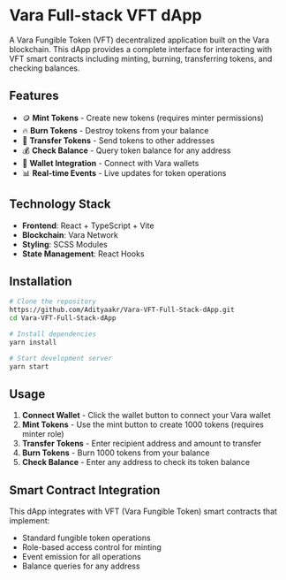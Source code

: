 # Vara Full-stack VFT dApp

A Vara Fungible Token (VFT) decentralized application built on the Vara blockchain. This dApp provides a complete interface for interacting with VFT smart contracts including minting, burning, transferring tokens, and checking balances.

## Features

- 🪙 **Mint Tokens** - Create new tokens (requires minter permissions)
- 🔥 **Burn Tokens** - Destroy tokens from your balance
- 💸 **Transfer Tokens** - Send tokens to other addresses
- 💰 **Check Balance** - Query token balance for any address
- 🔗 **Wallet Integration** - Connect with Vara wallets
- 📊 **Real-time Events** - Live updates for token operations

## Technology Stack

- **Frontend**: React + TypeScript + Vite
- **Blockchain**: Vara Network
- **Styling**: SCSS Modules
- **State Management**: React Hooks

## Installation

```bash
# Clone the repository
https://github.com/Adityaakr/Vara-VFT-Full-Stack-dApp.git
cd Vara-VFT-Full-Stack-dApp

# Install dependencies
yarn install

# Start development server
yarn start
```

## Usage

1. **Connect Wallet** - Click the wallet button to connect your Vara wallet
2. **Mint Tokens** - Use the mint button to create 1000 tokens (requires minter role)
3. **Transfer Tokens** - Enter recipient address and amount to transfer
4. **Burn Tokens** - Burn 1000 tokens from your balance
5. **Check Balance** - Enter any address to check its token balance

## Smart Contract Integration

This dApp integrates with VFT (Vara Fungible Token) smart contracts that implement:
- Standard fungible token operations
- Role-based access control for minting
- Event emission for all operations
- Balance queries for any address
